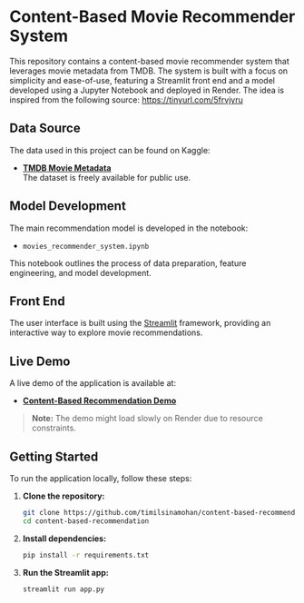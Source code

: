 # Content-Based Movie Recommender System

This repository contains a content-based movie recommender system that leverages movie metadata from TMDB. The system is built with a focus on simplicity and ease-of-use, featuring a Streamlit front end and a model developed using a Jupyter Notebook and deployed in Render. The idea is inspired from the following source: https://tinyurl.com/5frvjyru

## Data Source

The data used in this project can be found on Kaggle:

- **[TMDB Movie Metadata](https://www.kaggle.com/datasets/tmdb/tmdb-movie-metadata?select=tmdb_5000_movies.csv)**  
  The dataset is freely available for public use.

## Model Development

The main recommendation model is developed in the notebook:

- `movies_recommender_system.ipynb`

This notebook outlines the process of data preparation, feature engineering, and model development.

## Front End

The user interface is built using the [Streamlit](https://streamlit.io/) framework, providing an interactive way to explore movie recommendations.

## Live Demo

A live demo of the application is available at:

- **[Content-Based Recommendation Demo](https://content-based-recommendation.onrender.com/)**

> **Note:** The demo might load slowly on Render due to resource constraints.

## Getting Started

To run the application locally, follow these steps:

1. **Clone the repository:**
   ```bash
   git clone https://github.com/timilsinamohan/content-based-recommendation.git
   cd content-based-recommendation
2. **Install dependencies:**
    ```bash
   pip install -r requirements.txt
4. **Run the Streamlit app:**
   ```bash
   streamlit run app.py

